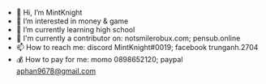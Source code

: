 - 👋 Hi, I’m MintKnight
- 👀 I’m interested in money & game
- 🌱 I’m currently learning high school
- 💞️ I'm currently a contributor on: notsmilerobux.com; pensub.online
- 📫 How to reach me: discord MintKnight#0019; facebook trunganh.2704
- 💰 How to pay for me: momo 0898652120; paypal aphan9678@gmail.com

<!---
xMintKnight/xMintKnight is a ✨ special ✨ repository because its `README.md` (this file) appears on your GitHub profile.
You can click the Preview link to take a look at your changes.
--->
